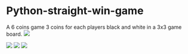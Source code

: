 # Python-straight-win-game
A 6 coins game 3 coins for each players black and white in a 3x3 game board.
<img src="https://github.com/Surjith1001/Python-straight-win-game/assets/125909533/c9e8b0ba-be60-49a3-a4c7-b3fc27e05950"/>

<img src="https://github.com/Surjith1001/Python-straight-win-game/assets/125909533/a6868036-7f8a-4c24-ba59-0a3808fcbbc8"/>

<img src="https://github.com/Surjith1001/Python-straight-win-game/assets/125909533/5d3f5cd4-09a7-49c5-9ec5-35e55fa0f7ff"/>

<img src="https://github.com/Surjith1001/Python-straight-win-game/assets/125909533/95949cf3-5b9d-4502-bd14-83d6361079f5"/>
